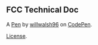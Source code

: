 FCC Technical Doc
-----------------


A [Pen](https://codepen.io/willwalsh96/pen/LYWjvVB) by [willwalsh96](https://codepen.io/willwalsh96) on [CodePen](https://codepen.io).

[License](https://codepen.io/willwalsh96/pen/LYWjvVB/license).